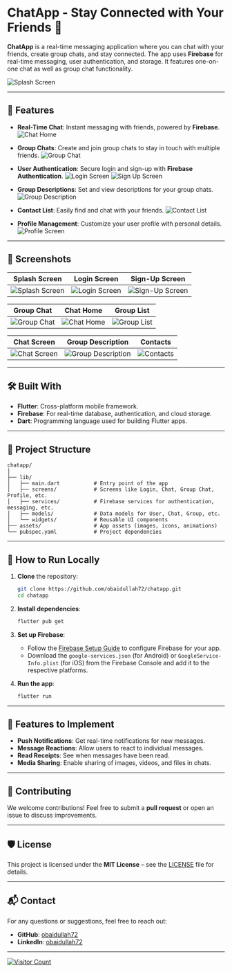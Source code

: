 # ChatApp - Stay Connected with Your Friends 💬

**ChatApp** is a real-time messaging application where you can chat with your friends, create group chats, and stay connected. The app uses **Firebase** for real-time messaging, user authentication, and storage. It features one-on-one chat as well as group chat functionality.

![Splash Screen](assets/splashscreen.jpeg)

---

## 📱 Features

- **Real-Time Chat**: Instant messaging with friends, powered by **Firebase**.
  ![Chat Home](assets/chathome.jpeg)

- **Group Chats**: Create and join group chats to stay in touch with multiple friends.
  ![Group Chat](assets/groupchat.jpeg)

- **User Authentication**: Secure login and sign-up with **Firebase Authentication**.
  ![Login Screen](assets/login.jpeg)
  ![Sign Up Screen](assets/signup.jpeg)

- **Group Descriptions**: Set and view descriptions for your group chats.
  ![Group Description](assets/groupdesc.jpeg)

- **Contact List**: Easily find and chat with your friends.
  ![Contact List](assets/contact.jpeg)

- **Profile Management**: Customize your user profile with personal details.
  ![Profile Screen](assets/profile.jpeg)

---

## 📸 Screenshots

| Splash Screen      | Login Screen      | Sign-Up Screen     |
|-------------------|-------------------|-------------------|
| ![Splash Screen](assets/splashscreen.jpeg) | ![Login Screen](assets/login.jpeg) | ![Sign-Up Screen](assets/signup.jpeg) |

| Group Chat         | Chat Home         | Group List         |
|-------------------|-------------------|-------------------|
| ![Group Chat](assets/groupchat.jpeg) | ![Chat Home](assets/chathome.jpeg) | ![Group List](assets/grouplist.jpeg) |

| Chat Screen        | Group Description | Contacts           |
|-------------------|-------------------|-------------------|
| ![Chat Screen](assets/chatscreen.jpeg) | ![Group Description](assets/groupdesc.jpeg) | ![Contacts](assets/contact.jpeg) |

---

## 🛠️ Built With

- **Flutter**: Cross-platform mobile framework.
- **Firebase**: For real-time database, authentication, and cloud storage.
- **Dart**: Programming language used for building Flutter apps.

---

## 📂 Project Structure

```plaintext
chatapp/
│
├── lib/
│   ├── main.dart           # Entry point of the app
│   ├── screens/            # Screens like Login, Chat, Group Chat, Profile, etc.
│   ├── services/           # Firebase services for authentication, messaging, etc.
│   ├── models/             # Data models for User, Chat, Group, etc.
│   └── widgets/            # Reusable UI components
├── assets/                 # App assets (images, icons, animations)
└── pubspec.yaml            # Project dependencies
```

---

## 🚀 How to Run Locally

1. **Clone** the repository:
   ```bash
   git clone https://github.com/obaidullah72/chatapp.git
   cd chatapp
   ```

2. **Install dependencies**:
   ```bash
   flutter pub get
   ```

3. **Set up Firebase**:
   - Follow the [Firebase Setup Guide](https://firebase.google.com/docs/flutter/setup) to configure Firebase for your app.
   - Download the `google-services.json` (for Android) or `GoogleService-Info.plist` (for iOS) from the Firebase Console and add it to the respective platforms.

4. **Run the app**:
   ```bash
   flutter run
   ```

---

## 🌟 Features to Implement

- **Push Notifications**: Get real-time notifications for new messages.
- **Message Reactions**: Allow users to react to individual messages.
- **Read Receipts**: See when messages have been read.
- **Media Sharing**: Enable sharing of images, videos, and files in chats.

---

## 🤝 Contributing

We welcome contributions! Feel free to submit a **pull request** or open an issue to discuss improvements.

---

## 🛡️ License

This project is licensed under the **MIT License** – see the [LICENSE](LICENSE) file for details.

---

## 📬 Contact

For any questions or suggestions, feel free to reach out:

- **GitHub**: [obaidullah72](https://github.com/obaidullah72)
- **LinkedIn**: [obaidullah72](https://www.linkedin.com/in/obaidullah72/)

---

[![Visitor Count](https://visitcount.itsvg.in/api?id=obaidullah72&label=Profile%20Views&color=0&icon=0&pretty=true)](https://visitcount.itsvg.in)
